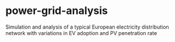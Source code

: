 # power-grid-analysis
Simulation and analysis of a typical European electricity distribution network with variations in EV adoption and PV penetration rate

